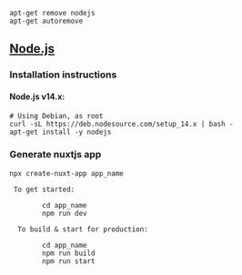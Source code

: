 ```
apt-get remove nodejs
apt-get autoremove
```
## [Node.js](https://github.com/nodesource/distributions/blob/master/README.md#deb)

### Installation instructions
#### Node.js v14.x:
```
# Using Debian, as root
curl -sL https://deb.nodesource.com/setup_14.x | bash -
apt-get install -y nodejs
```

### Generate nuxtjs app
```
npx create-nuxt-app app_name

 To get started:

        cd app_name
        npm run dev

  To build & start for production:

        cd app_name
        npm run build
        npm run start
```
